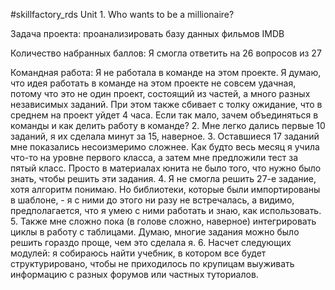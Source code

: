 #skillfactory_rds
Unit 1. Who wants to be a millionaire?

Задача проекта:
проанализировать базу данных фильмов IMDB

Количество набранных баллов:
Я смогла ответить на 26 вопросов из 27

Командная работа:
Я не работала в команде на этом проекте. Я думаю, что идея работать в команде на этом проекте не совсем удачная, 
потому что это не один проект, состоящий из частей, а много разных независимых заданий. При этом также сбивает с толку ожидание, что
в среднем на проект уйдет 4 часа. Если так мало, зачем объединяться в команды и как делить работу в команде?
2. Мне легко дались первые 10 заданий, я их сделала минут за 15, наверное. 
3. Оставшиеся 17 заданий мне показались несоизмеримо сложнее. Как будто весь месяц я учила что-то на уровне первого класса, 
а затем мне предложили тест за пятый класс. Просто в материалах юнита не было того, что нужно было знать, чтобы решить эти задания.
4. Я не смогла решить 27-е задание, хотя алгоритм понимаю. Но библиотеки, которые были импортированы в шаблоне, - я с ними до этого ни разу не встречалась, 
а видимо, предполагается, что я умею с ними работать и знаю, как использовать.
5. Также мне сложно пока (в голове сложно, наверное) интегрировать циклы в работу с таблицами. Думаю, многие задания можно было решить гораздо проще, чем это сделала я.
6. Насчет следующих модулей: 
я собираюсь найти учебник, в котором все будет структурировано, чтобы не приходилось по крупицам выуживать информацию с разных форумов или частных туториалов.

